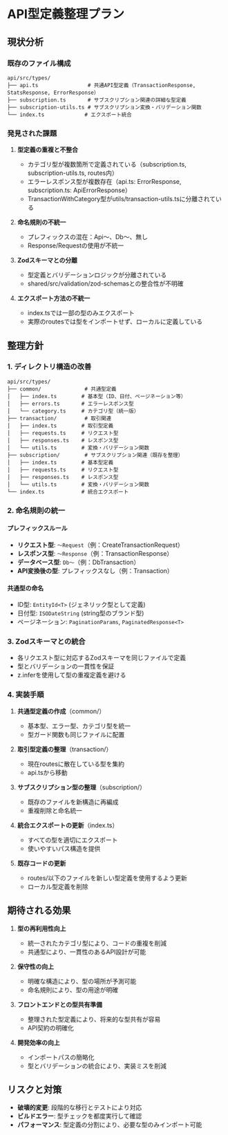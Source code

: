 # API型定義整理プラン

## 現状分析

### 既存のファイル構成
```
api/src/types/
├── api.ts                # 共通API型定義（TransactionResponse, StatsResponse, ErrorResponse）
├── subscription.ts       # サブスクリプション関連の詳細な型定義
├── subscription-utils.ts # サブスクリプション変換・バリデーション関数
└── index.ts             # エクスポート統合
```

### 発見された課題

1. **型定義の重複と不整合**
   - カテゴリ型が複数箇所で定義されている（subscription.ts, subscription-utils.ts, routes内）
   - エラーレスポンス型が複数存在（api.ts: ErrorResponse, subscription.ts: ApiErrorResponse）
   - TransactionWithCategory型がutils/transaction-utils.tsに分離されている

2. **命名規則の不統一**
   - プレフィックスの混在：Api〜、Db〜、無し
   - Response/Requestの使用が不統一

3. **Zodスキーマとの分離**
   - 型定義とバリデーションロジックが分離されている
   - shared/src/validation/zod-schemasとの整合性が不明確

4. **エクスポート方法の不統一**
   - index.tsでは一部の型のみエクスポート
   - 実際のroutesでは型をインポートせず、ローカルに定義している

## 整理方針

### 1. ディレクトリ構造の改善
```
api/src/types/
├── common/              # 共通型定義
│   ├── index.ts        # 基本型（ID、日付、ページネーション等）
│   ├── errors.ts       # エラーレスポンス型
│   └── category.ts     # カテゴリ型（統一版）
├── transaction/         # 取引関連
│   ├── index.ts        # 取引型定義
│   ├── requests.ts     # リクエスト型
│   ├── responses.ts    # レスポンス型
│   └── utils.ts        # 変換・バリデーション関数
├── subscription/        # サブスクリプション関連（既存を整理）
│   ├── index.ts        # 基本型定義
│   ├── requests.ts     # リクエスト型
│   ├── responses.ts    # レスポンス型
│   └── utils.ts        # 変換・バリデーション関数
└── index.ts            # 統合エクスポート
```

### 2. 命名規則の統一

#### プレフィックスルール
- **リクエスト型**: `〜Request`（例：CreateTransactionRequest）
- **レスポンス型**: `〜Response`（例：TransactionResponse）
- **データベース型**: `Db〜`（例：DbTransaction）
- **API変換後の型**: プレフィックスなし（例：Transaction）

#### 共通型の命名
- ID型: `EntityId<T>` (ジェネリック型として定義)
- 日付型: `ISODateString` (string型のブランド型)
- ページネーション: `PaginationParams`, `PaginatedResponse<T>`

### 3. Zodスキーマとの統合

- 各リクエスト型に対応するZodスキーマを同じファイルで定義
- 型とバリデーションの一貫性を保証
- z.inferを使用して型の重複定義を避ける

### 4. 実装手順

1. **共通型定義の作成**（common/）
   - 基本型、エラー型、カテゴリ型を統一
   - 型ガード関数も同じファイルに配置

2. **取引型定義の整理**（transaction/）
   - 現在routesに散在している型を集約
   - api.tsから移動

3. **サブスクリプション型の整理**（subscription/）
   - 既存のファイルを新構造に再編成
   - 重複削除と命名統一

4. **統合エクスポートの更新**（index.ts）
   - すべての型を適切にエクスポート
   - 使いやすいパス構造を提供

5. **既存コードの更新**
   - routes/以下のファイルを新しい型定義を使用するよう更新
   - ローカル型定義を削除

## 期待される効果

1. **型の再利用性向上**
   - 統一されたカテゴリ型により、コードの重複を削減
   - 共通型により、一貫性のあるAPI設計が可能

2. **保守性の向上**
   - 明確な構造により、型の場所が予測可能
   - 命名規則により、型の用途が明確

3. **フロントエンドとの型共有準備**
   - 整理された型定義により、将来的な型共有が容易
   - API契約の明確化

4. **開発効率の向上**
   - インポートパスの簡略化
   - 型とバリデーションの統合により、実装ミスを削減

## リスクと対策

- **破壊的変更**: 段階的な移行とテストにより対応
- **ビルドエラー**: 型チェックを都度実行して確認
- **パフォーマンス**: 型定義の分割により、必要な型のみインポート可能